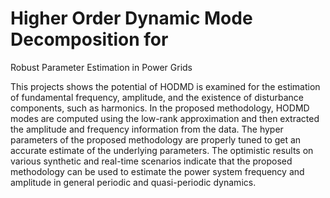 # Higher Order Dynamic Mode Decomposition for
Robust Parameter Estimation in Power Grids


This projects shows  the potential of HODMD is examined
for the estimation of fundamental frequency, amplitude, and the
existence of disturbance components, such as harmonics. In the
proposed methodology, HODMD modes are computed using the
low-rank approximation and then extracted the amplitude and
frequency information from the data. The hyper parameters of
the proposed methodology are properly tuned to get an accurate
estimate of the underlying parameters. The optimistic results
on various synthetic and real-time scenarios indicate that the
proposed methodology can be used to estimate the power system
frequency and amplitude in general periodic and quasi-periodic
dynamics.
